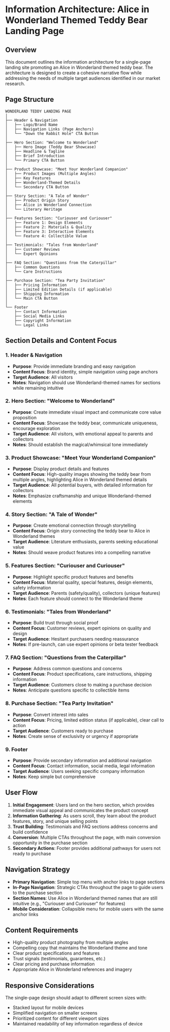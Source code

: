 # Information Architecture: Alice in Wonderland Themed Teddy Bear Landing Page

## Overview
This document outlines the information architecture for a single-page landing site promoting an Alice in Wonderland themed teddy bear. The architecture is designed to create a cohesive narrative flow while addressing the needs of multiple target audiences identified in our market research.

## Page Structure

```
WONDERLAND TEDDY LANDING PAGE
│
├── Header & Navigation
│   ├── Logo/Brand Name
│   ├── Navigation Links (Page Anchors)
│   └── "Down the Rabbit Hole" CTA Button
│
├── Hero Section: "Welcome to Wonderland"
│   ├── Hero Image (Teddy Bear Showcase)
│   ├── Headline & Tagline
│   ├── Brief Introduction
│   └── Primary CTA Button
│
├── Product Showcase: "Meet Your Wonderland Companion"
│   ├── Product Images (Multiple Angles)
│   ├── Key Features
│   ├── Wonderland-Themed Details
│   └── Secondary CTA Button
│
├── Story Section: "A Tale of Wonder"
│   ├── Product Origin Story
│   ├── Alice in Wonderland Connection
│   └── Literary Heritage
│
├── Features Section: "Curiouser and Curiouser"
│   ├── Feature 1: Design Elements
│   ├── Feature 2: Materials & Quality
│   ├── Feature 3: Interactive Elements
│   └── Feature 4: Collectible Value
│
├── Testimonials: "Tales from Wonderland"
│   ├── Customer Reviews
│   └── Expert Opinions
│
├── FAQ Section: "Questions from the Caterpillar"
│   ├── Common Questions
│   └── Care Instructions
│
├── Purchase Section: "Tea Party Invitation"
│   ├── Pricing Information
│   ├── Limited Edition Details (if applicable)
│   ├── Shipping Information
│   └── Main CTA Button
│
└── Footer
    ├── Contact Information
    ├── Social Media Links
    ├── Copyright Information
    └── Legal Links
```

## Section Details and Content Focus

### 1. Header & Navigation
- **Purpose**: Provide immediate branding and easy navigation
- **Content Focus**: Brand identity, simple navigation using page anchors
- **Target Audience**: All visitors
- **Notes**: Navigation should use Wonderland-themed names for sections while remaining intuitive

### 2. Hero Section: "Welcome to Wonderland"
- **Purpose**: Create immediate visual impact and communicate core value proposition
- **Content Focus**: Showcase the teddy bear, communicate uniqueness, encourage exploration
- **Target Audience**: All visitors, with emotional appeal to parents and collectors
- **Notes**: Should establish the magical/whimsical tone immediately

### 3. Product Showcase: "Meet Your Wonderland Companion"
- **Purpose**: Display product details and features
- **Content Focus**: High-quality images showing the teddy bear from multiple angles, highlighting Alice in Wonderland themed details
- **Target Audience**: All potential buyers, with detailed information for collectors
- **Notes**: Emphasize craftsmanship and unique Wonderland-themed elements

### 4. Story Section: "A Tale of Wonder"
- **Purpose**: Create emotional connection through storytelling
- **Content Focus**: Origin story connecting the teddy bear to Alice in Wonderland themes
- **Target Audience**: Literature enthusiasts, parents seeking educational value
- **Notes**: Should weave product features into a compelling narrative

### 5. Features Section: "Curiouser and Curiouser"
- **Purpose**: Highlight specific product features and benefits
- **Content Focus**: Material quality, special features, design elements, safety information
- **Target Audience**: Parents (safety/quality), collectors (unique features)
- **Notes**: Each feature should connect to the Wonderland theme

### 6. Testimonials: "Tales from Wonderland"
- **Purpose**: Build trust through social proof
- **Content Focus**: Customer reviews, expert opinions on quality and design
- **Target Audience**: Hesitant purchasers needing reassurance
- **Notes**: If pre-launch, can use expert opinions or beta tester feedback

### 7. FAQ Section: "Questions from the Caterpillar"
- **Purpose**: Address common questions and concerns
- **Content Focus**: Product specifications, care instructions, shipping information
- **Target Audience**: Customers close to making a purchase decision
- **Notes**: Anticipate questions specific to collectible items

### 8. Purchase Section: "Tea Party Invitation"
- **Purpose**: Convert interest into sales
- **Content Focus**: Pricing, limited edition status (if applicable), clear call to action
- **Target Audience**: Customers ready to purchase
- **Notes**: Create sense of exclusivity or urgency if appropriate

### 9. Footer
- **Purpose**: Provide secondary information and additional navigation
- **Content Focus**: Contact information, social media, legal information
- **Target Audience**: Users seeking specific company information
- **Notes**: Keep simple but comprehensive

## User Flow

1. **Initial Engagement**: Users land on the hero section, which provides immediate visual appeal and communicates the product concept
2. **Information Gathering**: As users scroll, they learn about the product features, story, and unique selling points
3. **Trust Building**: Testimonials and FAQ sections address concerns and build confidence
4. **Conversion**: Multiple CTAs throughout the page, with main conversion opportunity in the purchase section
5. **Secondary Actions**: Footer provides additional pathways for users not ready to purchase

## Navigation Strategy

- **Primary Navigation**: Simple top menu with anchor links to page sections
- **In-Page Navigation**: Strategic CTAs throughout the page to guide users to the purchase section
- **Section Names**: Use Alice in Wonderland themed names that are still intuitive (e.g., "Curiouser and Curiouser" for features)
- **Mobile Consideration**: Collapsible menu for mobile users with the same anchor links

## Content Requirements

- High-quality product photography from multiple angles
- Compelling copy that maintains the Wonderland theme and tone
- Clear product specifications and features
- Trust signals (testimonials, guarantees, etc.)
- Clear pricing and purchase information
- Appropriate Alice in Wonderland references and imagery

## Responsive Considerations

The single-page design should adapt to different screen sizes with:
- Stacked layout for mobile devices
- Simplified navigation on smaller screens
- Prioritized content for different viewport sizes
- Maintained readability of key information regardless of device